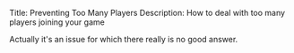 Title: Preventing Too Many Players
Description: How to deal with too many players joining your game

Actually it's an issue for which there really is no good answer.
